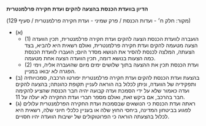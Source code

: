 **הדיון בוועדת הכנסת בהצעה להקים ועדת חקירה פרלמנטרית**

(מקור: חלק ח׳ - ועדות הכנסת / פרק שמיני - ועדת חקירה פרלמנטרית / סעיף 129)
 * (א) 
   * (1) הועברה לוועדת הכנסת הצעה להקים ועדת חקירה פרלמנטרית, תכין הוועדה הצעה מטעמה להקים ועדת חקירה פרלמנטרית, ואולם רשאית היא להביא, בצד הצעתה, המלצה לכנסת להסיר את הנושא מסדר היום; הועברו לוועדת הכנסת כמה הצעות בנושא דומה, תכין הוועדה הצעה אחת מטעמה.
   * (2) ועדת הכנסת תכין את ההצעה בתוך שלושים ימים מיום שהועברה אליה, וימי הפגרה לא יבואו במניין.
 * (ב) בהצעת ועדת הכנסת להקים ועדת חקירה פרלמנטרית יפורטו הרכבה, סמכויותיה ותפקידיה של הוועדה, וניתן לכלול בה הוראה לעניין תקופת כהונתה; בהצעה להקים ועדה כאמור שלא על ידי הסמכת ועדה קבועה יהיה חבר הכנסת שהציע להקימה חבר בהרכב, אם ביקש זאת, ואולם מספר חברי ועדת החקירה לא יעלה על 11.
 * (ג) ראתה ועדת הכנסת כי הנושאים שבסמכות ועדת החקירה הפרלמנטרית עלולים לפגוע בביטחון המדינה, ביחסי החוץ שלה או בעניין כלכלי חיוני שלה, רשאית היא לכלול בהצעתה הוראה כי הפרוטוקולים של ישיבות הוועדה יהיו חסויים.